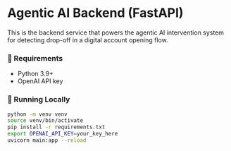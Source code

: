 # Agentic AI Backend (FastAPI)

This is the backend service that powers the agentic AI intervention system for detecting drop-off in a digital account opening flow.

### 🔧 Requirements

- Python 3.9+
- OpenAI API key

### 🚀 Running Locally

```bash
python -m venv venv
source venv/bin/activate
pip install -r requirements.txt
export OPENAI_API_KEY=your_key_here
uvicorn main:app --reload
